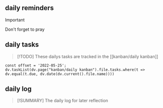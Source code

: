 ## daily reminders
> [!IMPORTANT]
> Don't forget to pray

## daily tasks
> [!TODO]
> These dailys tasks are tracked in the [[kanban/daily kanban]]

```dataviewjs
const offset = '2022-05-25';
dv.taskList(dv.page("kanban/daily kanban").file.tasks.where(t => dv.equal(t.due, dv.date(dv.current().file.name))))
```

## daily log
> [!SUMMARY]
> The daily log for later reflection
